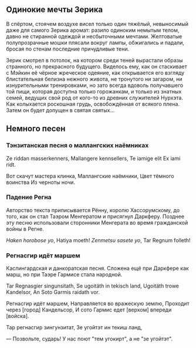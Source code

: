 ## Одинокие мечты Зерика

В спёртом, стоячем воздухе висел только один тяжёлый, невыносимый даже для самого Зерика аромат: разило одиноким немытым телом, давно не стиранной одеждой и несбыточными мечтами. Желтоватые полупрозрачные мошки плясали вокруг лампы, обжигались и падали, бросая по стенам последние причудливые тени.

Зерик смотрел в потолок, на котором среди теней вырастали образы странного, но прекрасного будущего. Виделось ему, как он стаскивает с Мэйкин её чёрное жреческое одеяние, как открывается его взгляду блистательная белизна нежного живота, не тронутого ни загаром, ни изнурительными тренировками, но зато всегда вдоволь получавшего той пищи, которая доступна только горожанкам, и только из знатных семей, ведущих свой род от кого-то из древних служителей Нурхэта. Как колыхается роскошная грудь, освобождённая от всякого плена. Затем он будет допущен в святая святых...

## Немного песен
### Тэнзитанская песня о маллангских наёмниках

Ze riddan masserkenners,
Mallangere kennsellers,
Te iamige elit
Ex iami ridt.

Вот скачут мастера клинка,
Маллангские наёмники,
Цвет тёмного воинства
Из черноты ночи.

### Падение Регна
Авторство текста приписывается Рённу, королю Хассорумскому, до того, как он стал Таэром Менгератом и присягнул Даркферу. Позднее эту песню использовали сторонники Менгерата во время гражданской войны в Регне.

*Haken horobose yo*,
Hatiya moeth!
*Zenmetsu sasete yo*,
Tar Regnum folleth!

### Регнасгир идёт маршем
Каслингардская и данкоратская песня. Сложена ещё при Даркфере как марш, но при Таэре Гармисе стала народной.

Tar Regnasgier singunsitath,
Se ugoitäth in tekisch land,
Ugoitäth trowe Kandelsor,
An Soto Garmis raidath vor.

Регнасгир идёт маршем,
Направляется во вражескую землю,
Проходит через [город] Кандельсор,
И сото Гармис едет [верхом] впереди [войска].

Тар регнасгир зингунзитат,
Зе угойтэт ин текиш ланд,

— Позвольте, сударь! У нас поют "тем угокирт", а не "зе угойтэт".
